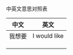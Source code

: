 中英文意思对照表

|  中文  |     英文     |
| :----: | :----------: |
| 我想要 | I would like |
|        |              |
|        |              |
|        |              |

